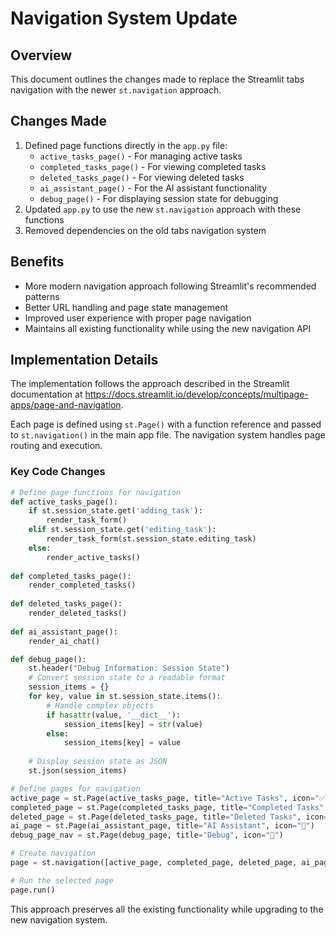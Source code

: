 # Navigation System Update

## Overview
This document outlines the changes made to replace the Streamlit tabs navigation with the newer `st.navigation` approach.

## Changes Made
1. Defined page functions directly in the `app.py` file:
   - `active_tasks_page()` - For managing active tasks
   - `completed_tasks_page()` - For viewing completed tasks
   - `deleted_tasks_page()` - For viewing deleted tasks
   - `ai_assistant_page()` - For the AI assistant functionality
   - `debug_page()` - For displaying session state for debugging
2. Updated `app.py` to use the new `st.navigation` approach with these functions
3. Removed dependencies on the old tabs navigation system

## Benefits
- More modern navigation approach following Streamlit's recommended patterns
- Better URL handling and page state management
- Improved user experience with proper page navigation
- Maintains all existing functionality while using the new navigation API

## Implementation Details
The implementation follows the approach described in the Streamlit documentation at https://docs.streamlit.io/develop/concepts/multipage-apps/page-and-navigation.

Each page is defined using `st.Page()` with a function reference and passed to `st.navigation()` in the main app file. The navigation system handles page routing and execution.

### Key Code Changes

```python
# Define page functions for navigation
def active_tasks_page():
    if st.session_state.get('adding_task'):
        render_task_form()
    elif st.session_state.get('editing_task'):
        render_task_form(st.session_state.editing_task)
    else:
        render_active_tasks()
        
def completed_tasks_page():
    render_completed_tasks()
    
def deleted_tasks_page():
    render_deleted_tasks()
    
def ai_assistant_page():
    render_ai_chat()

def debug_page():
    st.header("Debug Information: Session State")
    # Convert session state to a readable format
    session_items = {}
    for key, value in st.session_state.items():
        # Handle complex objects
        if hasattr(value, '__dict__'):
            session_items[key] = str(value)
        else:
            session_items[key] = value
    
    # Display session state as JSON
    st.json(session_items)

# Define pages for navigation
active_page = st.Page(active_tasks_page, title="Active Tasks", icon="✅", default=True)
completed_page = st.Page(completed_tasks_page, title="Completed Tasks", icon="✨")
deleted_page = st.Page(deleted_tasks_page, title="Deleted Tasks", icon="🗑️")
ai_page = st.Page(ai_assistant_page, title="AI Assistant", icon="🤖")
debug_page_nav = st.Page(debug_page, title="Debug", icon="🐞")

# Create navigation
page = st.navigation([active_page, completed_page, deleted_page, ai_page, debug_page_nav])

# Run the selected page
page.run()
```

This approach preserves all the existing functionality while upgrading to the new navigation system.
